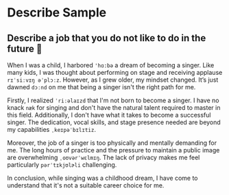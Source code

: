 # Describe Sample
## Describe a job that you do not like to do in the future 💼
When I was a child, I harbored ``'hɑ:bə`` a dream of becoming a singer. Like many kids, I was thought about performing on stage and receiving applause ``rɪˈsiːvɪŋ əˈplɔːz``. However, as I grew older, my mindset changed. It’s just dawned ``dɔːnd`` on me that being a singer isn't the right path for me.

Firstly, I realized ``ˈriːəlaɪzd`` that I'm not born to become a singer. I have no knack ``næk`` for singing and don't have the natural talent required to master in this field. Additionally, I don't have what it takes to become a successful singer. The dedication, vocal skills, and stage presence needed are beyond my capabilities ``ˌkeɪpəˈbɪlɪtiz``.

Moreover, the job of a singer is too physically and mentally demanding for me. The long hours of practice and the pressure to maintain a public image are overwhelming ``ˌoʊvərˈwɛlmɪŋ``. The lack of privacy makes me feel particularly ``pərˈtɪkjʊlɚli`` challenging.

In conclusion, while singing was a childhood dream, I have come to understand that it's not a suitable career choice for me.
